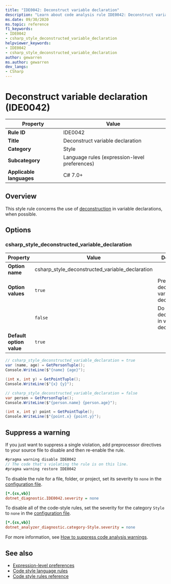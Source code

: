 ```yaml
---
title: "IDE0042: Deconstruct variable declaration"
description: "Learn about code analysis rule IDE0042: Deconstruct variable declaration"
ms.date: 09/30/2020
ms.topic: reference
f1_keywords:
- IDE0042
- csharp_style_deconstructed_variable_declaration
helpviewer_keywords:
- IDE0042
- csharp_style_deconstructed_variable_declaration
author: gewarren
ms.author: gewarren
dev_langs:
- CSharp
---
```

# Deconstruct variable declaration (IDE0042)

| Property                 | Value                                         |
| ------------------------ | --------------------------------------------- |
| **Rule ID**              | IDE0042                                       |
| **Title**                | Deconstruct variable declaration              |
| **Category**             | Style                                         |
| **Subcategory**          | Language rules (expression-level preferences) |
| **Applicable languages** | C# 7.0+                                       |

## Overview

This style rule concerns the use of [deconstruction](../../../csharp/fundamentals/functional/deconstruct.md) in variable declarations, when possible.

## Options

### csharp_style_deconstructed_variable_declaration

| Property                 | Value                                           | Description                                           |
| ------------------------ | ----------------------------------------------- | ----------------------------------------------------- |
| **Option name**          | csharp_style_deconstructed_variable_declaration |                                                       |
| **Option values**        | `true`                                          | Prefer deconstructed variable declaration             |
|                          | `false`                                         | Do not prefer deconstruction in variable declarations |
| **Default option value** | `true`                                          |                                                       |

```csharp
// csharp_style_deconstructed_variable_declaration = true
var (name, age) = GetPersonTuple();
Console.WriteLine($"{name} {age}");

(int x, int y) = GetPointTuple();
Console.WriteLine($"{x} {y}");

// csharp_style_deconstructed_variable_declaration = false
var person = GetPersonTuple();
Console.WriteLine($"{person.name} {person.age}");

(int x, int y) point = GetPointTuple();
Console.WriteLine($"{point.x} {point.y}");
```

## Suppress a warning

If you just want to suppress a single violation, add preprocessor directives to your source file to disable and then re-enable the rule.

```csharp
#pragma warning disable IDE0042
// The code that's violating the rule is on this line.
#pragma warning restore IDE0042
```

To disable the rule for a file, folder, or project, set its severity to `none` in the [configuration file](../configuration-files.md).

```ini
[*.{cs,vb}]
dotnet_diagnostic.IDE0042.severity = none
```

To disable all of the code-style rules, set the severity for the category `Style` to `none` in the [configuration file](../configuration-files.md).

```ini
[*.{cs,vb}]
dotnet_analyzer_diagnostic.category-Style.severity = none
```

For more information, see [How to suppress code analysis warnings](../suppress-warnings.md).

## See also

- [Expression-level preferences](expression-level-preferences.md)
- [Code style language rules](language-rules.md)
- [Code style rules reference](index.md)
